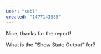 ```yaml
---
user: "sebl"
created: "1477141685"
---
```


Nice, thanks for the report!

What is the "Show State Output" for?
